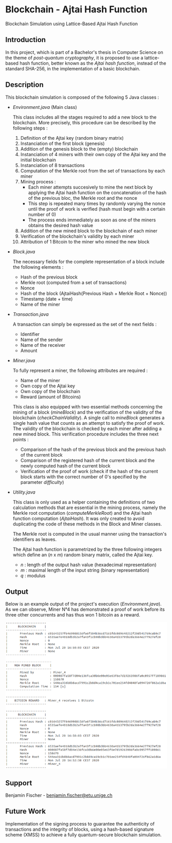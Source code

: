 # Blockchain - Ajtai Hash Function

Blockchain Simulation using Lattice-Based Ajtai Hash Function

## Introduction

In this project, which is part of a Bachelor's thesis in Computer Science on the theme of *post-quantum cryptography*,
it is proposed to use a lattice-based hash function, better known as the *Ajtai hash function*,
instead of the standard SHA-256, in the implementation of a basic blockchain.

## Description

This blockchain simulation is composed of the following 5 Java classes :

- *Environment.java* (Main class)

  This class includes all the stages required to add a new block to the blockchain. More precisely, this procedure can be described by the following steps :
  
  1. Definition of the Ajtai key (random binary matrix)
  2. Instanciation of the first block (genesis)
  3. Addition of the genesis block to the (empty) blockchain
  3. Instanciation of 4 miners with their own copy of the Ajtai key and the initial blockchain
  4. Instanciation of 8 transactions
  5. Computation of the Merkle root from the set of transactions by each miner
  6. Mining process :
     - Each miner attempts succesively to mine the next block by applying the Ajtai hash function on the concatenation of the hash of the previous bloc, the Merkle            root and the nonce
     - This step is repeated many times by randomly varying the nonce until the proof of work is verified (hash must begin with a certain number of 0)
     - The process ends immediately as soon as one of the miners obtains the desired hash value
  7. Addition of the new mined block to the blockchain of each miner
  8. Verification of the blockchain's validity by each miner
  9. Attribution of 1 Bitcoin to the miner who mined the new block
  
- *Block.java*

  The necessary fields for the complete representation of a block include the following elements :
  
    - Hash of the previous block
    - Merkle root (computed from a set of transactions)
    - Nonce
    - Hash of the block (AjtaiHash(Previous Hash + Merkle Root + Nonce))
    - Timestamp (date + time)
    - Name of the miner

- *Transaction.java*

   A transaction can simply be expressed as the set of the next fields :
  
    - Identifier
    - Name of the sender
    - Name of the receiver
    - Amount

- *Miner.java*

  To fully represent a miner, the following attributes are required :
  
    - Name of the miner
    - Own copy of the Ajtai key
    - Own copy of the blockchain
    - Reward (amount of Bitcoins)
 
  This class is also equipped with two essential methods concerning the mining of a block (*mineBlock*) and the verification of the validity of the blockchain (*checkChainValidity*). A single call to *mineBlock* generates a single hash value that counts as an attempt to satisfy the proof of work. The validity of the blockchain is checked by each miner after adding a new mined block. This verification procedure includes the three next points :
  
    - Comparison of the hash of the previous block and the previous hash of the current block
    - Comparison of the registered hash of the current block and the newly computed hash of the current block
    - Verification of the proof of work (check if the hash of the current block starts with the correct number of 0's specified by the parameter *difficulty*)

- *Utility.java*

  This class is only used as a helper containing the definitions of two calculation methods that are essential in the mining process, namely the Merkle root computation (*computeMerkleRoot*) and the Ajtai hash function computation (*AjtaiHash*). It was only created to avoid duplicating the code of these methods in the Block and Miner classes.
  
  The Merkle root is computed in the usual manner using the transaction's identifiers as leaves.
  
  
  The Ajtai hash function is parametrized by the three following integers which define an (*n* x *m*) random binary matrix, called the Ajtai key.
  
    - *n* : length of the output hash value (hexadecimal representation)
    - *m* : maximal length of the input string (binary representation)
    - *q* : modulus

## Output

Below is an example output of the project's execution (*Environment.java*). As we can observe, Miner N°4 has demonstrated a proof of work before its three other concurrents and has thus won 1 bitcoin as a reward.

![alt text](https://github.com/WatiBenj/Blockchain_Ajtai_Hash/blob/master/Output.PNG)

## Support

Benjamin Fischer - benjamin.fischer@etu.unige.ch

## Future Work

Implementation of the signing process to guarantee the authenticity of transactions and the integrity of blocks,
using a hash-based signature scheme (XMSS) to achieve a fully quantum-secure blockchain simulation.


